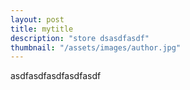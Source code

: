 ```yaml
---
layout: post
title: mytitle
description: "store dsasdfasdf"
thumbnail: "/assets/images/author.jpg"
---
```


asdfasdfasdfasdfasdf
 
